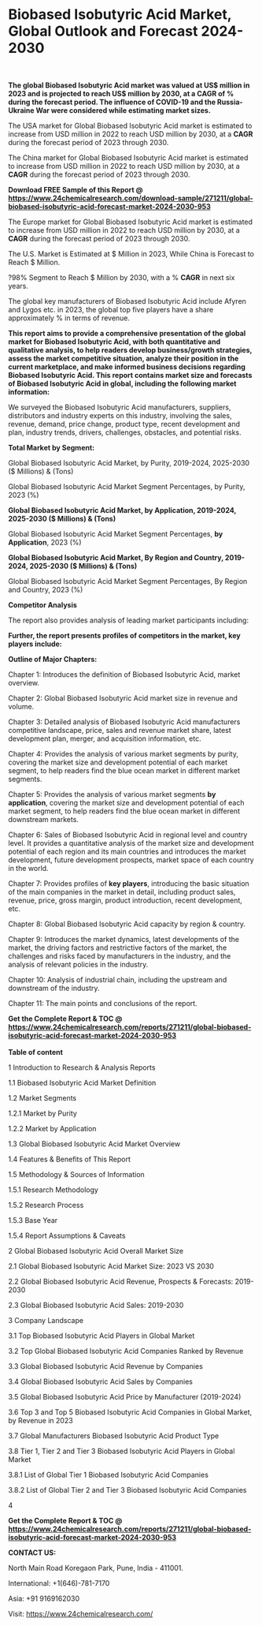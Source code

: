 <h1>Biobased Isobutyric Acid Market, Global Outlook and Forecast 2024-2030</h1><br/><p><strong>The global Biobased Isobutyric Acid market was valued at US$ million in 2023 and is projected to reach US$ million by 2030, at a <strong>CAGR</strong> of % during the forecast period. The influence of COVID-19 and the Russia-Ukraine War were considered while estimating market sizes.</strong></p><p>The USA market for Global Biobased Isobutyric Acid market is estimated to increase from USD million in 2022 to reach USD million by 2030, at a <strong>CAGR</strong> during the forecast period of 2023 through 2030.</p><p>The China market for Global Biobased Isobutyric Acid market is estimated to increase from USD million in 2022 to reach USD million by 2030, at a <strong>CAGR</strong> during the forecast period of 2023 through 2030.</p><div><b>Download FREE Sample of this Report @ <a href="https://www.24chemicalresearch.com/download-sample/271211/global-biobased-isobutyric-acid-forecast-market-2024-2030-953">https://www.24chemicalresearch.com/download-sample/271211/global-biobased-isobutyric-acid-forecast-market-2024-2030-953</a></b></div><p>The Europe market for Global Biobased Isobutyric Acid market is estimated to increase from USD million in 2022 to reach USD million by 2030, at a <strong>CAGR</strong> during the forecast period of 2023 through 2030.</p><p>The U.S. Market is Estimated at $ Million in 2023, While China is Forecast to Reach $ Million.</p><p>?98% Segment to Reach $ Million by 2030, with a % <strong>CAGR</strong> in next six years.</p><p>The global key manufacturers of Biobased Isobutyric Acid include Afyren and Lygos etc. in 2023, the global top five players have a share approximately % in terms of revenue.</p><p><strong>This report aims to provide a comprehensive presentation of the global market for Biobased Isobutyric Acid, with both quantitative and qualitative analysis, to help readers develop business/growth strategies, assess the market competitive situation, analyze their position in the current marketplace, and make informed business decisions regarding Biobased Isobutyric Acid. This report contains market size and forecasts of Biobased Isobutyric Acid in global, including the following market information:</strong></p><p>We surveyed the Biobased Isobutyric Acid manufacturers, suppliers, distributors and industry experts on this industry, involving the sales, revenue, demand, price change, product type, recent development and plan, industry trends, drivers, challenges, obstacles, and potential risks.</p><p><strong>Total Market by Segment:</strong></p><p>Global Biobased Isobutyric Acid Market, by Purity, 2019-2024, 2025-2030 ($ Millions) & (Tons)</p><p>Global Biobased Isobutyric Acid Market Segment Percentages, by Purity, 2023 (%)</p><p><strong>Global Biobased Isobutyric Acid Market, <strong>by Application</strong>, 2019-2024, 2025-2030 ($ Millions) & (Tons)</strong></p><p>Global Biobased Isobutyric Acid Market Segment Percentages, <strong>by Application</strong>, 2023 (%)</p><p><strong>Global Biobased Isobutyric Acid Market, By Region and Country, 2019-2024, 2025-2030 ($ Millions) & (Tons)</strong></p><p>Global Biobased Isobutyric Acid Market Segment Percentages, By Region and Country, 2023 (%)</p><p><strong>Competitor Analysis</strong></p><p>The report also provides analysis of leading market participants including:</p><p><strong>Further, the report presents profiles of competitors in the market, <strong>key players</strong> include:</strong></p><p><strong>Outline of Major Chapters:</strong></p><p>Chapter 1: Introduces the definition of Biobased Isobutyric Acid, market overview.</p><p>Chapter 2: Global Biobased Isobutyric Acid market size in revenue and volume.</p><p>Chapter 3: Detailed analysis of Biobased Isobutyric Acid manufacturers competitive landscape, price, sales and revenue market share, latest development plan, merger, and acquisition information, etc.</p><p>Chapter 4: Provides the analysis of various market segments by purity, covering the market size and development potential of each market segment, to help readers find the blue ocean market in different market segments.</p><p>Chapter 5: Provides the analysis of various market segments <strong>by application</strong>, covering the market size and development potential of each market segment, to help readers find the blue ocean market in different downstream markets.</p><p>Chapter 6: Sales of Biobased Isobutyric Acid in regional level and country level. It provides a quantitative analysis of the market size and development potential of each region and its main countries and introduces the market development, future development prospects, market space of each country in the world.</p><p>Chapter 7: Provides profiles of <strong>key players</strong>, introducing the basic situation of the main companies in the market in detail, including product sales, revenue, price, gross margin, product introduction, recent development, etc.</p><p>Chapter 8: Global Biobased Isobutyric Acid capacity by region & country.</p><p>Chapter 9: Introduces the market dynamics, latest developments of the market, the driving factors and restrictive factors of the market, the challenges and risks faced by manufacturers in the industry, and the analysis of relevant policies in the industry.</p><p>Chapter 10: Analysis of industrial chain, including the upstream and downstream of the industry.</p><p>Chapter 11: The main points and conclusions of the report.</p><div><b>Get the Complete Report & TOC @ <a href="https://www.24chemicalresearch.com/reports/271211/global-biobased-isobutyric-acid-forecast-market-2024-2030-953">https://www.24chemicalresearch.com/reports/271211/global-biobased-isobutyric-acid-forecast-market-2024-2030-953</a></b></div><br><b>Table of content</b><p>1 Introduction to Research & Analysis Reports<br />
 
  1.1 Biobased Isobutyric Acid Market Definition<br />
 
  1.2 Market Segments<br />
 
  1.2.1 Market by Purity<br />
 
  1.2.2 Market by Application<br />
 
  1.3 Global Biobased Isobutyric Acid Market Overview<br />
 
  1.4 Features & Benefits of This Report<br />
 
  1.5 Methodology & Sources of Information<br />
 
  1.5.1 Research Methodology<br />
 
  1.5.2 Research Process<br />
 
  1.5.3 Base Year<br />
 
  1.5.4 Report Assumptions & Caveats<br />
 
 2 Global Biobased Isobutyric Acid Overall Market Size<br />
 
  2.1 Global Biobased Isobutyric Acid Market Size: 2023 VS 2030<br />
 
  2.2 Global Biobased Isobutyric Acid Revenue, Prospects & Forecasts: 2019-2030<br />
 
  2.3 Global Biobased Isobutyric Acid Sales: 2019-2030<br />
 
 3 Company Landscape<br />
 
  3.1 Top Biobased Isobutyric Acid Players in Global Market<br />
 
  3.2 Top Global Biobased Isobutyric Acid Companies Ranked by Revenue<br />
 
  3.3 Global Biobased Isobutyric Acid Revenue by Companies<br />
 
  3.4 Global Biobased Isobutyric Acid Sales by Companies<br />
 
  3.5 Global Biobased Isobutyric Acid Price by Manufacturer (2019-2024)<br />
 
  3.6 Top 3 and Top 5 Biobased Isobutyric Acid Companies in Global Market, by Revenue in 2023<br />
 
  3.7 Global Manufacturers Biobased Isobutyric Acid Product Type<br />
 
  3.8 Tier 1, Tier 2 and Tier 3 Biobased Isobutyric Acid Players in Global Market<br />
 
  3.8.1 List of Global Tier 1 Biobased Isobutyric Acid Companies<br />
 
  3.8.2 List of Global Tier 2 and Tier 3 Biobased Isobutyric Acid Companies<br />
 
 4<br><div><b>Get the Complete Report & TOC @ <a href="https://www.24chemicalresearch.com/reports/271211/global-biobased-isobutyric-acid-forecast-market-2024-2030-953">https://www.24chemicalresearch.com/reports/271211/global-biobased-isobutyric-acid-forecast-market-2024-2030-953</a></b></div></p>
 
 <b>CONTACT US:</b><br>
 
 North Main Road Koregaon Park, Pune, India - 411001.<br/>
 
 International: +1(646)-781-7170<br/>
 
 Asia: +91 9169162030<br/>
 
 Visit: <a href="https://www.24chemicalresearch.com/">https://www.24chemicalresearch.com/</a>
 
 <br>